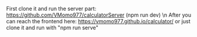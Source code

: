 First clone it and run the server part: https://github.com/VMomo977/calculatorServer (npm run dev) \n
After you can reach the frontend here: https://vmomo977.github.io/calculator/ or just clone it and run with "npm run serve"
